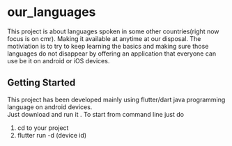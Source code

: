# our_languages

This project is about languages spoken in some other countries(right now focus is on cmr). Making it available at anytime at our disposal. The motiviation is to try to keep learning the basics and making sure those languages do not disappear by offering an application that everyone can use be it on android or iOS devices.

## Getting Started
This project has been developed mainly using flutter/dart java programming language on android devices.  
Just download and run it . To start from command line just do
1) cd to your project
2) flutter run -d (device id)
